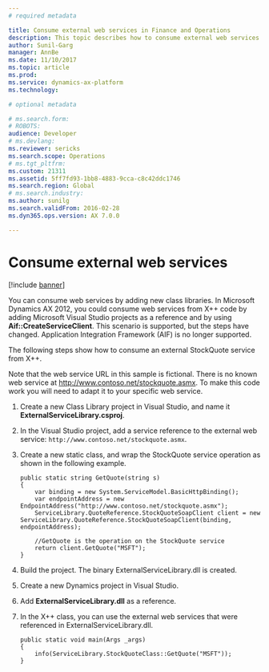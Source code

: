 ```yaml
---
# required metadata

title: Consume external web services in Finance and Operations
description: This topic describes how to consume external web services in Finance and Operations.
author: Sunil-Garg
manager: AnnBe
ms.date: 11/10/2017
ms.topic: article
ms.prod: 
ms.service: dynamics-ax-platform
ms.technology: 

# optional metadata

# ms.search.form: 
# ROBOTS: 
audience: Developer
# ms.devlang: 
ms.reviewer: sericks
ms.search.scope: Operations
# ms.tgt_pltfrm: 
ms.custom: 21311
ms.assetid: 5ff7fd93-1bb8-4883-9cca-c8c42ddc1746
ms.search.region: Global
# ms.search.industry: 
ms.author: sunilg
ms.search.validFrom: 2016-02-28
ms.dyn365.ops.version: AX 7.0.0

---
```


# Consume external web services

[!include [banner](../includes/banner.md)]

You can consume web services by adding new class libraries. In Microsoft Dynamics AX 2012, you could consume web services from X++ code by adding Microsoft Visual Studio projects as a reference and by using **Aif::CreateServiceClient**. This scenario is supported, but the steps have changed. Application Integration Framework (AIF) is no longer supported.

The following steps show how to consume an external StockQuote service from X++.

Note that the web service URL in this sample is fictional.  There is no known web service at http://www.contoso.net/stockquote.asmx.  To make this code work you will need to adapt it to your specific web service.

1. Create a new Class Library project in Visual Studio, and name it **ExternalServiceLibrary.csproj**.
2. In the Visual Studio project, add a service reference to the external web service: `http://www.contoso.net/stockquote.asmx`.
3. Create a new static class, and wrap the StockQuote service operation as shown in the following example.

    ```
    public static string GetQuote(string s)
    {
        var binding = new System.ServiceModel.BasicHttpBinding();
        var endpointAddress = new EndpointAddress("http://www.contoso.net/stockquote.asmx");
        ServiceLibrary.QuoteReference.StockQuoteSoapClient client = new ServiceLibrary.QuoteReference.StockQuoteSoapClient(binding, endpointAddress);

        //GetQuote is the operation on the StockQuote service
        return client.GetQuote("MSFT");
    }
    ```

4. Build the project. The binary ExternalServiceLibrary.dll is created.
5. Create a new Dynamics project in Visual Studio.
6. Add **ExternalServiceLibrary.dll** as a reference.
7. In the X++ class, you can use the external web services that were referenced in ExternalServiceLibrary.dll.

    ```
    public static void main(Args _args)
    {
        info(ServiceLibrary.StockQuoteClass::GetQuote("MSFT"));
    }
    ```
